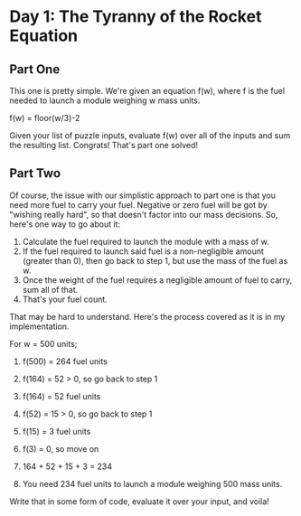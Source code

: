 # Day 1: The Tyranny of the Rocket Equation

## Part One

This one is pretty simple. We're given an equation f(w), where f is the fuel needed to launch a module weighing w mass units.

f(w) = floor(w/3)-2

Given your list of puzzle inputs, evaluate f(w) over all of the inputs and sum the resulting list. Congrats! That's part one solved!

## Part Two

Of course, the issue with our simplistic approach to part one is that you need more fuel to carry your fuel. Negative or zero fuel will be got by "wishing really hard", so that doesn't factor into our mass decisions. So, here's one way to go about it:

1. Calculate the fuel required to launch the module with a mass of w.
2. If the fuel required to launch said fuel is a non-negligible amount (greater than 0), then go back to step 1, but use the mass of the fuel as w.
3. Once the weight of the fuel requires a negligible amount of fuel to carry, sum all of that.
4. That's your fuel count.

That may be hard to understand. Here's the process covered as it is in my implementation.

For w = 500 units;

1. f(500) = 264 fuel units
2. f(164) = 52 > 0, so go back to step 1

1. f(164) = 52 fuel units
2. f(52) = 15 > 0, so go back to step 1

1. f(15) = 3 fuel units
2. f(3) = 0, so move on
3. 164 + 52 + 15 + 3 = 234
4. You need 234 fuel units to launch a module weighing 500 mass units.

Write that in some form of code, evaluate it over your input, and voila!
